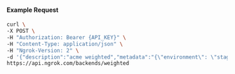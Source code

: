 <!-- Code generated for API Clients. DO NOT EDIT. -->

#### Example Request

```bash
curl \
-X POST \
-H "Authorization: Bearer {API_KEY}" \
-H "Content-Type: application/json" \
-H "Ngrok-Version: 2" \
-d '{"description":"acme weighted","metadata":"{\"environment\": \"staging\"}","backends":{"bkdhr_2arwbXJEsJw0QmeX3jSGBmWnr5f":1,"bkdhr_2arwba15fxjdAhTEKlsmZzyI84q":0}}' \
https://api.ngrok.com/backends/weighted
```
